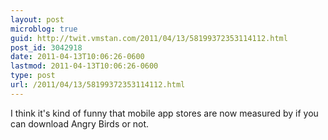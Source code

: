 ```yaml
---
layout: post
microblog: true
guid: http://twit.vmstan.com/2011/04/13/58199372353114112.html
post_id: 3042918
date: 2011-04-13T10:06:26-0600
lastmod: 2011-04-13T10:06:26-0600
type: post
url: /2011/04/13/58199372353114112.html
---
```

I think it's kind of funny that mobile app stores are now measured by if you can download Angry Birds or not.
